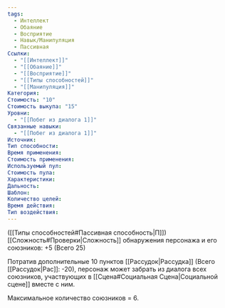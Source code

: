 ```yaml
---
tags:
  - Интеллект
  - Обаяние
  - Восприятие
  - Навык/Манипуляция
  - Пассивная
Ссылки:
  - "[[Интеллект]]"
  - "[[Обаяние]]"
  - "[[Восприятие]]"
  - "[[Типы способностей]]"
  - "[[Манипуляция]]"
Категория: 
Стоимость: "10"
Стоимость выкупа: "15"
Уровни:
  - "[[Побег из диалога 1]]"
Связанные навыки:
  - "[[Побег из диалога 1]]"
Источник:
Тип способности:
Время применения:
Стоимость применения:
Используемый пул:
Стоимость пула:
Характеристики:
Дальность:
Шаблон:
Количество целей:
Время действия:
Тип воздействия:
---
```

([[Типы способностей#Пассивная способность|П]]) [[Сложность#Проверки|Сложность]] обнаружения персонажа и его союзников: +5 (Всего 25)

Потратив дополнительные 10 пунктов [[Рассудок|Рассудка]] (Всего [[Рассудок|Рас]]: -20), персонаж может забрать из диалога всех союзников, участвующих в [[Сцена#Социальная Сцена|Социальной сцене]] вместе с ним. 

Максимальное количество союзников = 6. 